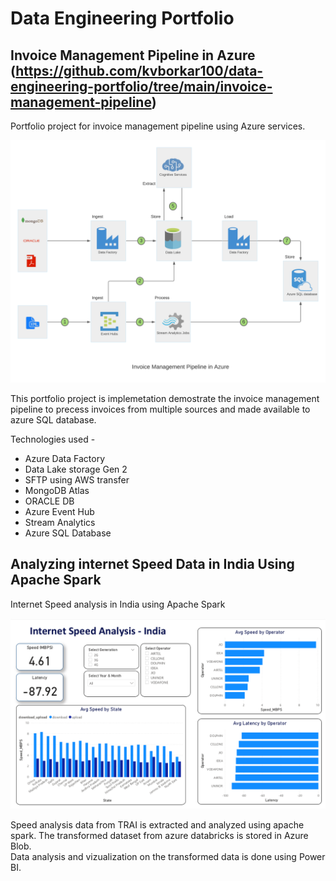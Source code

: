 # Data Engineering Portfolio


## Invoice Management Pipeline in Azure (https://github.com/kvborkar100/data-engineering-portfolio/tree/main/invoice-management-pipeline)
Portfolio project for invoice management pipeline using Azure services.

![Invoice Management Architecture](invoice-management-pipeline/Invoice-Management-Architecture.png)

This portfolio project is implemetation demostrate the invoice management pipeline to precess invoices from multiple sources and made available to azure SQL database.

Technologies used - 
-  Azure Data Factory
-  Data Lake storage Gen 2
-  SFTP using AWS transfer
-  MongoDB Atlas
-  ORACLE DB
-  Azure Event Hub
-  Stream Analytics 
-  Azure SQL Database

## Analyzing internet Speed Data in India Using Apache Spark
Internet Speed analysis in India using Apache Spark

![speed analysis spark](speed-analysis/speed-analysis-india.png)

Speed analysis data from TRAI is extracted and analyzed using apache spark. The transformed dataset from azure databricks is stored in Azure Blob.  
Data analysis and vizualization on the transformed data is done using Power BI.


